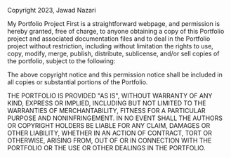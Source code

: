 Copyright 2023, Jawad Nazari

My Portfolio Project First is a straightforward webpage, and permission is hereby granted, free of charge, to anyone obtaining a copy of this Portfolio project and associated documentation files and to deal in the Portfolio project without restriction, including without limitation the rights to use, copy, modify, merge, publish, distribute, sublicense, and/or sell copies of the portfolio, subject to the following:

The above copyright notice and this permission notice shall be included in all copies or substantial portions of the Portfolio.

THE PORTFOLIO IS PROVIDED "AS IS", WITHOUT WARRANTY OF ANY KIND, EXPRESS OR IMPLIED, INCLUDING BUT NOT LIMITED TO THE WARRANTIES OF MERCHANTABILITY, FITNESS FOR A PARTICULAR PURPOSE AND NONINFRINGEMENT. IN NO EVENT SHALL THE AUTHORS OR COPYRIGHT HOLDERS BE LIABLE FOR ANY CLAIM, DAMAGES OR OTHER LIABILITY, WHETHER IN AN ACTION OF CONTRACT, TORT OR OTHERWISE, ARISING FROM, OUT OF OR IN CONNECTION WITH THE PORTFOLIO OR THE USE OR OTHER DEALINGS IN THE PORTFOLIO.
